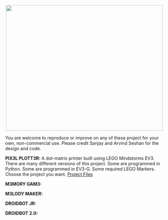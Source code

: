 <!--# Seshan Brothers' Projects
This site is devoted to projects by the Seshan Brothers. 
-->
<center><img height="400" width="500" src="HolidayPlott3r.JPG"></center>

You are welcome to reproduce or improve on any of these project for your own, non-commercial use.  Please credit Sanjay and Arvind Seshan for the design and code.

**PIX3L PLOTT3R:** A dot-matrix printer built using LEGO Mindstorms EV3. There are many different versions of this project. Some are programmed in Python. Some are programmed in EV3-G. Some required LEGO Markers. Choose the project you want.  <a href="https://github.com/seshanbroprojects/tree/master/PIX3LPLOTT3R"> Project Files </a>

**M3MORY GAM3:**

**M3LODY MAKER:**

**DROIDBOT JR:**

**DROIDBOT 2.0:**
